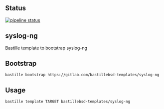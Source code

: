 ## Status
[![pipeline status](https://gitlab.com/bastillebsd-templates/syslog-ng/badges/master/pipeline.svg)](https://gitlab.com/bastillebsd-templates/syslog-ng/commits/master)

## syslog-ng
Bastille template to bootstrap syslog-ng

## Bootstrap

```shell
bastille bootstrap https://gitlab.com/bastillebsd-templates/syslog-ng
```

## Usage
```shell
bastille template TARGET bastillebsd-templates/syslog-ng
```
